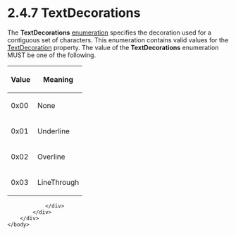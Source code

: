 <html dir="LTR" xmlns:mshelp="http://msdn.microsoft.com/mshelp" xmlns:ddue="http://ddue.schemas.microsoft.com/authoring/2003/5" xmlns:xlink="http://www.w3.org/1999/xlink" xmlns:tool="http://www.microsoft.com/tooltip">
    <head>
        <meta http-equiv="Content-Type" content="text/html; CHARSET=utf-8"></meta>
        <meta name="save" content="history"></meta>
        <title>2.4.7 TextDecorations</title>
        <xml>
            <mshelp:toctitle title="2.4.7 TextDecorations"></mshelp:toctitle>
            <mshelp:rltitle title="[MS-RPL]: TextDecorations"></mshelp:rltitle>
            <mshelp:keyword index="A" term="45c6e5cb-e26d-418c-bc61-8246e0d9874b"></mshelp:keyword>
            <mshelp:attr name="DCSext.ContentType" value="open specification"></mshelp:attr>
            <mshelp:attr name="AssetID" value="45c6e5cb-e26d-418c-bc61-8246e0d9874b"></mshelp:attr>
            <mshelp:attr name="TopicType" value="kbRef"></mshelp:attr>
            <mshelp:attr name="DCSext.Title" value="[MS-RPL]: TextDecorations" />
        </xml>
    </head>
    <body>
        <div id="header">
            <h1 class="heading">2.4.7 TextDecorations</h1>
        </div>
        <div id="mainSection">
            <div id="mainBody">
                <div id="allHistory" class="saveHistory"></div>
                <div id="sectionSection0" class="section" name="collapseableSection">
                    

<p>The <b>TextDecorations</b> <a href="75ae48f7-746b-4b41-919c-6699fa28b3ef.md#gt_846463b5-421c-4d6b-8d82-79d44db666fa">enumeration</a> specifies the
decoration used for a contiguous set of characters. This enumeration contains
valid values for the <a href="50a661eb-b943-44c0-baec-413d90a54b38.md">TextDecoration</a>
property. The value of the <b>TextDecorations</b> enumeration MUST be one of
the following.</p>

<table>
 <thead>
  <tr>
   <th>
   <p>Value</p>
   </th>
   <th>
   <p>Meaning</p>
   </th>
  </tr>
 </thead>
 <tr>
  <td>
  <p>0x00</p>
  </td>
  <td>
  <p>None</p>
  </td>
 </tr>
 <tr>
  <td>
  <p>0x01</p>
  </td>
  <td>
  <p>Underline</p>
  </td>
 </tr>
 <tr>
  <td>
  <p>0x02</p>
  </td>
  <td>
  <p>Overline</p>
  </td>
 </tr>
 <tr>
  <td>
  <p>0x03</p>
  </td>
  <td>
  <p>LineThrough</p>
  </td>
 </tr>
</table>

<p> </p>


                </div>
            </div>
        </div>
    </body>
</html>